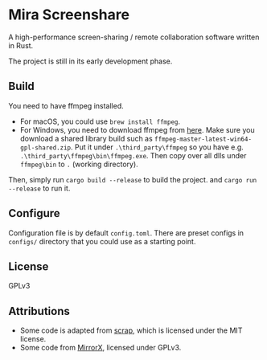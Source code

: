 # Mira Screenshare

A high-performance screen-sharing / remote collaboration software written in Rust.

The project is still in its early development phase.

## Build
You need to have ffmpeg installed.

* For macOS, you could use `brew install ffmpeg`.
* For Windows, you need to download ffmpeg from [here](https://github.com/BtbN/FFmpeg-Builds/releases).
Make sure you download a shared library build such as `ffmpeg-master-latest-win64-gpl-shared.zip`.
Put it under `.\third_party\ffmpeg` so you have e.g. `.\third_party\ffmpeg\bin\ffmpeg.exe`.
Then copy over all dlls under `ffmpeg\bin` to `.` (working directory).

Then, simply run `cargo build --release` to build the project. and `cargo run --release` to run it.

## Configure
Configuration file is by default `config.toml`. There are preset configs in `configs/` directory that you could use
as a starting point.

## License

GPLv3

## Attributions
* Some code is adapted from [scrap](https://github.com/quadrupleslap/scrap), which is licensed under the MIT license.
* Some code from [MirrorX](https://github.com/MirrorX-Desktop/MirrorX), licensed under GPLv3.

